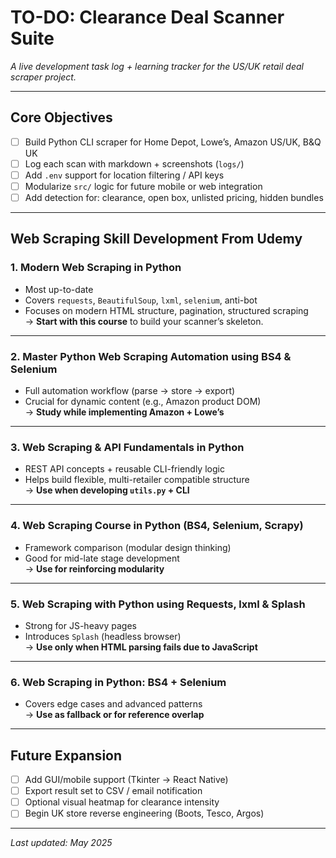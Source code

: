 # TO-DO: Clearance Deal Scanner Suite  
_A live development task log + learning tracker for the US/UK retail deal scraper project._

---

## Core Objectives

- [ ] Build Python CLI scraper for Home Depot, Lowe’s, Amazon US/UK, B&Q UK  
- [ ] Log each scan with markdown + screenshots (`logs/`)  
- [ ] Add `.env` support for location filtering / API keys  
- [ ] Modularize `src/` logic for future mobile or web integration  
- [ ] Add detection for: clearance, open box, unlisted pricing, hidden bundles  

---

## Web Scraping Skill Development From Udemy

### 1. Modern Web Scraping in Python
- Most up-to-date
- Covers `requests`, `BeautifulSoup`, `lxml`, `selenium`, anti-bot
- Focuses on modern HTML structure, pagination, structured scraping  
→ **Start with this course** to build your scanner’s skeleton.

---

### 2. Master Python Web Scraping Automation using BS4 & Selenium
- Full automation workflow (parse → store → export)
- Crucial for dynamic content (e.g., Amazon product DOM)  
→ **Study while implementing Amazon + Lowe’s**

---

### 3. Web Scraping & API Fundamentals in Python
- REST API concepts + reusable CLI-friendly logic
- Helps build flexible, multi-retailer compatible structure  
→ **Use when developing `utils.py` + CLI**

---

### 4. Web Scraping Course in Python (BS4, Selenium, Scrapy)
- Framework comparison (modular design thinking)
- Good for mid-late stage development  
→ **Use for reinforcing modularity**

---

### 5. Web Scraping with Python using Requests, lxml & Splash
- Strong for JS-heavy pages
- Introduces `Splash` (headless browser)  
→ **Use only when HTML parsing fails due to JavaScript**

---

### 6. Web Scraping in Python: BS4 + Selenium
- Covers edge cases and advanced patterns  
→ **Use as fallback or for reference overlap**

---

## Future Expansion

- [ ] Add GUI/mobile support (Tkinter → React Native)  
- [ ] Export result set to CSV / email notification  
- [ ] Optional visual heatmap for clearance intensity  
- [ ] Begin UK store reverse engineering (Boots, Tesco, Argos)  

---

_Last updated: May 2025_
